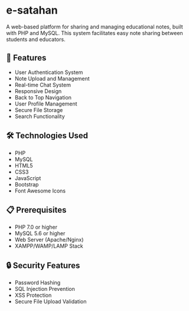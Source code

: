 # e-satahan

A web-based platform for sharing and managing educational notes, built with PHP and MySQL. This system facilitates easy note sharing between students and educators.

## 🌟 Features

- User Authentication System
- Note Upload and Management
- Real-time Chat System
- Responsive Design
- Back to Top Navigation
- User Profile Management
- Secure File Storage
- Search Functionality

## 🛠️ Technologies Used

- PHP
- MySQL
- HTML5
- CSS3
- JavaScript
- Bootstrap
- Font Awesome Icons

## 📋 Prerequisites

- PHP 7.0 or higher
- MySQL 5.6 or higher
- Web Server (Apache/Nginx)
- XAMPP/WAMP/LAMP Stack

## 🔒 Security Features

- Password Hashing
- SQL Injection Prevention
- XSS Protection
- Secure File Upload Validation


